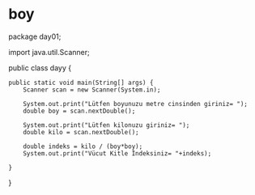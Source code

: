 # boy
package day01;

import java.util.Scanner;

public class dayy {

    public static void main(String[] args) {
        Scanner scan = new Scanner(System.in);

        System.out.print("Lütfen boyunuzu metre cinsinden giriniz= ");
        double boy = scan.nextDouble();

        System.out.print("Lütfen kilonuzu giriniz= ");
        double kilo = scan.nextDouble();

        double indeks = kilo / (boy*boy);
        System.out.print("Vücut Kitle İndeksiniz= "+indeks);

    }
    
}
